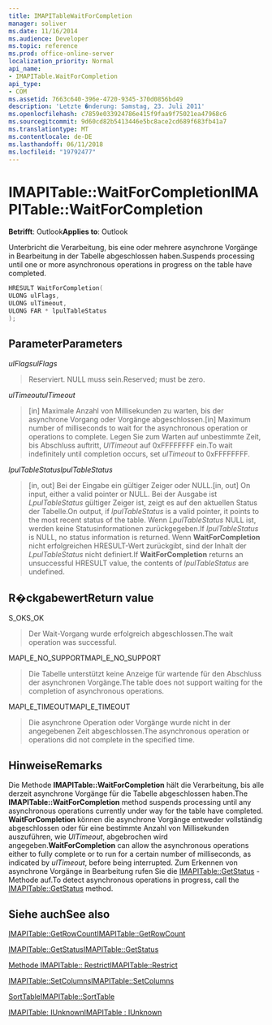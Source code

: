 ```yaml
---
title: IMAPITableWaitForCompletion
manager: soliver
ms.date: 11/16/2014
ms.audience: Developer
ms.topic: reference
ms.prod: office-online-server
localization_priority: Normal
api_name:
- IMAPITable.WaitForCompletion
api_type:
- COM
ms.assetid: 7663c640-396e-4720-9345-370d0856bd49
description: 'Letzte �nderung: Samstag, 23. Juli 2011'
ms.openlocfilehash: c7859e033924786e415f9faa9f75021ea47968c6
ms.sourcegitcommit: 9d60cd82b5413446e5bc8ace2cd689f683fb41a7
ms.translationtype: MT
ms.contentlocale: de-DE
ms.lasthandoff: 06/11/2018
ms.locfileid: "19792477"
---
```

# <a name="imapitablewaitforcompletion"></a><span data-ttu-id="4e90b-103">IMAPITable::WaitForCompletion</span><span class="sxs-lookup"><span data-stu-id="4e90b-103">IMAPITable::WaitForCompletion</span></span>

  
  
<span data-ttu-id="4e90b-104">**Betrifft**: Outlook</span><span class="sxs-lookup"><span data-stu-id="4e90b-104">**Applies to**: Outlook</span></span> 
  
<span data-ttu-id="4e90b-105">Unterbricht die Verarbeitung, bis eine oder mehrere asynchrone Vorgänge in Bearbeitung in der Tabelle abgeschlossen haben.</span><span class="sxs-lookup"><span data-stu-id="4e90b-105">Suspends processing until one or more asynchronous operations in progress on the table have completed.</span></span>
  
```cpp
HRESULT WaitForCompletion(
ULONG ulFlags,
ULONG ulTimeout,
ULONG FAR * lpulTableStatus
);
```

## <a name="parameters"></a><span data-ttu-id="4e90b-106">Parameter</span><span class="sxs-lookup"><span data-stu-id="4e90b-106">Parameters</span></span>

 <span data-ttu-id="4e90b-107">_ulFlags_</span><span class="sxs-lookup"><span data-stu-id="4e90b-107">_ulFlags_</span></span>
  
> <span data-ttu-id="4e90b-108">Reserviert. NULL muss sein.</span><span class="sxs-lookup"><span data-stu-id="4e90b-108">Reserved; must be zero.</span></span>
    
 <span data-ttu-id="4e90b-109">_ulTimeout_</span><span class="sxs-lookup"><span data-stu-id="4e90b-109">_ulTimeout_</span></span>
  
> <span data-ttu-id="4e90b-110">[in] Maximale Anzahl von Millisekunden zu warten, bis der asynchrone Vorgang oder Vorgänge abgeschlossen.</span><span class="sxs-lookup"><span data-stu-id="4e90b-110">[in] Maximum number of milliseconds to wait for the asynchronous operation or operations to complete.</span></span> <span data-ttu-id="4e90b-111">Legen Sie zum Warten auf unbestimmte Zeit, bis Abschluss auftritt, _UlTimeout_ auf 0xFFFFFFFF ein.</span><span class="sxs-lookup"><span data-stu-id="4e90b-111">To wait indefinitely until completion occurs, set  _ulTimeout_ to 0xFFFFFFFF.</span></span> 
    
 <span data-ttu-id="4e90b-112">_lpulTableStatus_</span><span class="sxs-lookup"><span data-stu-id="4e90b-112">_lpulTableStatus_</span></span>
  
> <span data-ttu-id="4e90b-113">[in, out] Bei der Eingabe ein gültiger Zeiger oder NULL.</span><span class="sxs-lookup"><span data-stu-id="4e90b-113">[in, out] On input, either a valid pointer or NULL.</span></span> <span data-ttu-id="4e90b-114">Bei der Ausgabe ist _LpulTableStatus_ gültiger Zeiger ist, zeigt es auf den aktuellen Status der Tabelle.</span><span class="sxs-lookup"><span data-stu-id="4e90b-114">On output, if  _lpulTableStatus_ is a valid pointer, it points to the most recent status of the table.</span></span> <span data-ttu-id="4e90b-115">Wenn _LpulTableStatus_ NULL ist, werden keine Statusinformationen zurückgegeben.</span><span class="sxs-lookup"><span data-stu-id="4e90b-115">If  _lpulTableStatus_ is NULL, no status information is returned.</span></span> <span data-ttu-id="4e90b-116">Wenn **WaitForCompletion** nicht erfolgreichen HRESULT-Wert zurückgibt, sind der Inhalt der _LpulTableStatus_ nicht definiert.</span><span class="sxs-lookup"><span data-stu-id="4e90b-116">If **WaitForCompletion** returns an unsuccessful HRESULT value, the contents of  _lpulTableStatus_ are undefined.</span></span> 
    
## <a name="return-value"></a><span data-ttu-id="4e90b-117">R�ckgabewert</span><span class="sxs-lookup"><span data-stu-id="4e90b-117">Return value</span></span>

<span data-ttu-id="4e90b-118">S_OK</span><span class="sxs-lookup"><span data-stu-id="4e90b-118">S_OK</span></span> 
  
> <span data-ttu-id="4e90b-119">Der Wait-Vorgang wurde erfolgreich abgeschlossen.</span><span class="sxs-lookup"><span data-stu-id="4e90b-119">The wait operation was successful.</span></span>
    
<span data-ttu-id="4e90b-120">MAPI_E_NO_SUPPORT</span><span class="sxs-lookup"><span data-stu-id="4e90b-120">MAPI_E_NO_SUPPORT</span></span> 
  
> <span data-ttu-id="4e90b-121">Die Tabelle unterstützt keine Anzeige für wartende für den Abschluss der asynchronen Vorgänge.</span><span class="sxs-lookup"><span data-stu-id="4e90b-121">The table does not support waiting for the completion of asynchronous operations.</span></span>
    
<span data-ttu-id="4e90b-122">MAPI_E_TIMEOUT</span><span class="sxs-lookup"><span data-stu-id="4e90b-122">MAPI_E_TIMEOUT</span></span> 
  
> <span data-ttu-id="4e90b-123">Die asynchrone Operation oder Vorgänge wurde nicht in der angegebenen Zeit abgeschlossen.</span><span class="sxs-lookup"><span data-stu-id="4e90b-123">The asynchronous operation or operations did not complete in the specified time.</span></span>
    
## <a name="remarks"></a><span data-ttu-id="4e90b-124">Hinweise</span><span class="sxs-lookup"><span data-stu-id="4e90b-124">Remarks</span></span>

<span data-ttu-id="4e90b-125">Die Methode **IMAPITable::WaitForCompletion** hält die Verarbeitung, bis alle derzeit asynchrone Vorgänge für die Tabelle abgeschlossen haben.</span><span class="sxs-lookup"><span data-stu-id="4e90b-125">The **IMAPITable::WaitForCompletion** method suspends processing until any asynchronous operations currently under way for the table have completed.</span></span> <span data-ttu-id="4e90b-126">**WaitForCompletion** können die asynchrone Vorgänge entweder vollständig abgeschlossen oder für eine bestimmte Anzahl von Millisekunden auszuführen, wie _UlTimeout_, abgebrochen wird angegeben.</span><span class="sxs-lookup"><span data-stu-id="4e90b-126">**WaitForCompletion** can allow the asynchronous operations either to fully complete or to run for a certain number of milliseconds, as indicated by  _ulTimeout_, before being interrupted.</span></span> <span data-ttu-id="4e90b-127">Zum Erkennen von asynchrone Vorgänge in Bearbeitung rufen Sie die [IMAPITable::GetStatus](imapitable-getstatus.md) -Methode auf.</span><span class="sxs-lookup"><span data-stu-id="4e90b-127">To detect asynchronous operations in progress, call the [IMAPITable::GetStatus](imapitable-getstatus.md) method.</span></span> 
  
## <a name="see-also"></a><span data-ttu-id="4e90b-128">Siehe auch</span><span class="sxs-lookup"><span data-stu-id="4e90b-128">See also</span></span>



[<span data-ttu-id="4e90b-129">IMAPITable::GetRowCount</span><span class="sxs-lookup"><span data-stu-id="4e90b-129">IMAPITable::GetRowCount</span></span>](imapitable-getrowcount.md)
  
[<span data-ttu-id="4e90b-130">IMAPITable::GetStatus</span><span class="sxs-lookup"><span data-stu-id="4e90b-130">IMAPITable::GetStatus</span></span>](imapitable-getstatus.md)
  
[<span data-ttu-id="4e90b-131">Methode IMAPITable:: Restrict</span><span class="sxs-lookup"><span data-stu-id="4e90b-131">IMAPITable::Restrict</span></span>](imapitable-restrict.md)
  
[<span data-ttu-id="4e90b-132">IMAPITable::SetColumns</span><span class="sxs-lookup"><span data-stu-id="4e90b-132">IMAPITable::SetColumns</span></span>](imapitable-setcolumns.md)
  
[<span data-ttu-id="4e90b-133">SortTable</span><span class="sxs-lookup"><span data-stu-id="4e90b-133">IMAPITable::SortTable</span></span>](imapitable-sorttable.md)
  
[<span data-ttu-id="4e90b-134">IMAPITable: IUnknown</span><span class="sxs-lookup"><span data-stu-id="4e90b-134">IMAPITable : IUnknown</span></span>](imapitableiunknown.md)

